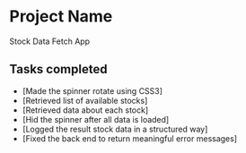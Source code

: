 # Project Name

Stock Data Fetch App

## Tasks completed
- [Made the spinner rotate using CSS3]
- [Retrieved list of available stocks]
- [Retrieved data about each stock]
- [Hid the spinner after all data is loaded]
- [Logged the result stock data in a structured way]
- [Fixed the back end to return meaningful error messages]





